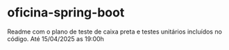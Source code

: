 # oficina-spring-boot

Readme com o plano de teste de caixa preta e testes unitários incluídos no código. Até 15/04/2025 as 19:00h
